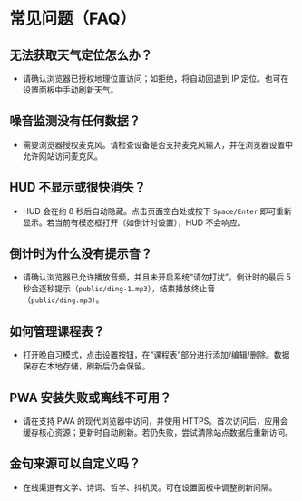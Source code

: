 # 常见问题（FAQ）

## 无法获取天气定位怎么办？
- 请确认浏览器已授权地理位置访问；如拒绝，将自动回退到 IP 定位。也可在设置面板中手动刷新天气。

## 噪音监测没有任何数据？
- 需要浏览器授权麦克风。请检查设备是否支持麦克风输入，并在浏览器设置中允许网站访问麦克风。

## HUD 不显示或很快消失？
- HUD 会在约 8 秒后自动隐藏。点击页面空白处或按下 `Space/Enter` 即可重新显示。若当前有模态框打开（如倒计时设置），HUD 不会响应。

## 倒计时为什么没有提示音？
- 请确认浏览器已允许播放音频，并且未开启系统“请勿打扰”。倒计时的最后 5 秒会逐秒提示（`public/ding-1.mp3`），结束播放终止音（`public/ding.mp3`）。

## 如何管理课程表？
- 打开晚自习模式，点击设置按钮，在“课程表”部分进行添加/编辑/删除。数据保存在本地存储，刷新后仍会保留。

## PWA 安装失败或离线不可用？
- 请在支持 PWA 的现代浏览器中访问，并使用 HTTPS。首次访问后，应用会缓存核心资源；更新时自动刷新。若仍失败，尝试清除站点数据后重新访问。

## 金句来源可以自定义吗？
- 在线渠道有文学、诗词、哲学、抖机灵。可在设置面板中调整刷新间隔。